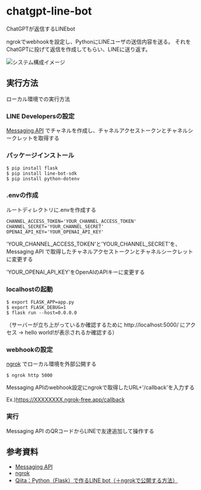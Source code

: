 # chatgpt-line-bot
ChatGPTが返信するLINEbot

ngrokでwebhookを設定し、PythonにLINEユーザの送信内容を送る。
それをChatGPTに投げて返信を作成してもらい、LINEに送り返す。

![システム構成イメージ](https://github.com/ayakakawabe/chatgpt-line-bot/assets/103473179/8352e9fc-9ad7-4e81-8873-55d8d8a133f4)

## 実行方法

ローカル環境での実行方法

### LINE Developersの設定
[Messaging API](https://developers.line.biz/ja/docs/messaging-api/getting-started/) でチャネルを作成し、チャネルアクセストークンとチャネルシークレットを取得する

### パッケージインストール

```
$ pip install flask
$ pip install line-bot-sdk
$ pip install python-dotenv
```

### .envの作成

ルートディレクトリに.envを作成する

```
CHANNEL_ACCESS_TOKEN='YOUR_CHANNEL_ACCESS_TOKEN'
CHANNEL_SECRET='YOUR_CHANNEL_SECRET'
OPENAI_API_KEY='YOUR_OPENAI_API_KEY'
```

'YOUR_CHANNEL_ACCESS_TOKEN'と'YOUR_CHANNEL_SECRET'を、Messaging API で取得したチャネルアクセストークンとチャネルシークレットに変更する

'YOUR_OPENAI_API_KEY'をOpenAIのAPIキーに変更する

### localhostの起動
```
$ export FLASK_APP=app.py
$ export FLASK_DEBUG=1
$ flask run --host=0.0.0.0
```

（サーバーが立ち上がっているか確認するために http://localhost:5000/ にアクセス → hello world!が表示されるか確認する）

### webhookの設定

[ngrok](https://ngrok.com/) でローカル環境を外部公開する
```
$ ngrok http 5000
```

Messaging APIのwebhook設定にngrokで取得したURL+'/callback'を入力する

Ex.)https://XXXXXXXX.ngrok-free.app/callback

### 実行

Messaging API のQRコードからLINEで友達追加して操作する

## 参考資料

* [Messaging API](https://developers.line.biz/ja/docs/messaging-api/getting-started/)
* [ngrok](https://ngrok.com/)
* [Qiita：Python（Flask）で作るLINE bot（＋ngrokで公開する方法）](https://qiita.com/ayakaintheclouds/items/6515a329d7cce94f8358)
